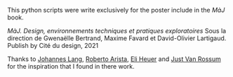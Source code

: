 This python scripts were write exclusively for the poster include in the *MàJ* book.

*MàJ. Design, environnements techniques et pratiques exploratoires*
Sous la direction de Gwenaëlle Bertrand, Maxime Favard et David-Olivier Lartigaud.
Publish by Cité du design, 2021 

Thanks to [Johannes Lang](https://github.com/jo-lang/), [Roberto Arista](https://github.com/roberto-arista), [Eli Heuer](https://github.com/eliheuer) and [Just Van Rossum](https://github.com/justvanrossum) for the inspiration that I found in there work.



